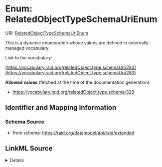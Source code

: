 # Enum: RelatedObjectTypeSchemaUriEnum 



URI: [RelatedObjectTypeSchemaUriEnum](../enums/RelatedObjectTypeSchemaUriEnum.md)


This is a dynamic enumeration whose values are defined in externally managed vocabulary. 

Link to the vocabulary:

[https://vocabulary.raid.org/relatedObject.type.schemaUri/283](https://vocabulary.raid.org/relatedObject.type.schemaUri/283)


**Allowed values** (fetched at the time of the documentation generation):

* https://vocabulary.raid.org/relatedObject.type.schema/329











## Identifier and Mapping Information







### Schema Source


* from schema: https://raid.org/datamodel/api/raid/extended







## LinkML Source

<details>
```yaml
name: RelatedObjectTypeSchemaUriEnum
from_schema: https://raid.org/datamodel/api/raid/extended
rank: 1000
reachable_from:
  source_ontology: https://vocabs.ardc.edu.au/repository/api/sparql/raid_research-activity-identifier-raid-controlled-lists_raid-cl-v1-1
  source_nodes:
  - https://vocabulary.raid.org/relatedObject.type.schemaUri/283
  relationship_types:
  - skos:hasTopConcept
  is_direct: true
  include_self: false
  traverse_up: false

```
</details>